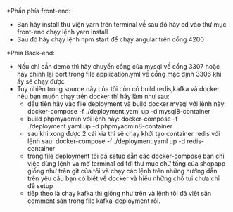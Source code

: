 *Phần phía front-end:
- Bạn hãy install thư viện yarn trên terminal về sau đó hãy cd vào thư mục front-end chạy lệnh yarn install
- Sau đó hãy chạy lệnh npm start để chạy angular trên cổng 4200

*Phía Back-end:
- Nếu chỉ cần demo thì hãy chuyển cổng của mysql về cổng 3307 hoặc hãy chỉnh lại port trong file application.yml về cổng mặc định 3306 khi ấy sẽ chạy được
- Tuy nhiên trong source này của tôi còn có build redis,kafka và docker nếu bạn muốn chạy trên docker thì hãy làm như sau:
  + đầu tiên hãy vào file deployment và build docker mysql với lệnh này:
    docker-compose -f ./deployment.yaml up -d mysql8-container
  + build phpmyadmin với lệnh này:
    docker-compose -f ./deployment.yaml up -d phpmyadmin8-container
  + sau khi xong được 2 cái kia thì sẽ chạy khởi tạo container redis với lệnh sau:
    docker-compose -f ./deployment.yaml up -d redis-container
  + trong file deployment tôi đã setup sẵn các docker-compose bạn chỉ việc dùng lệnh và mở terminal cd tới thư mục chứ tổng của shopapp giống như trên git của tôi
    và chạy các lệnh trên những hướng dẫn trên yêu cầu bạn có biết về docker và hiểu những chỗ tui chưa chỉ để setup
  + tiếp theo là chạy kafka thì giống như trên và lệnh tôi đã viết sãn comment sãn trong file kafka-deployment rồi.

